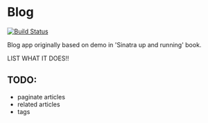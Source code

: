 # Blog

[![Build
Status](https://travis-ci.org/nathamanath/blog.svg?branch=master)](https://travis-ci.org/nathamanath/blog)

Blog app originally based on demo in 'Sinatra up and running' book.

LIST WHAT IT DOES!!

## TODO:

* paginate articles
* related articles
* tags

